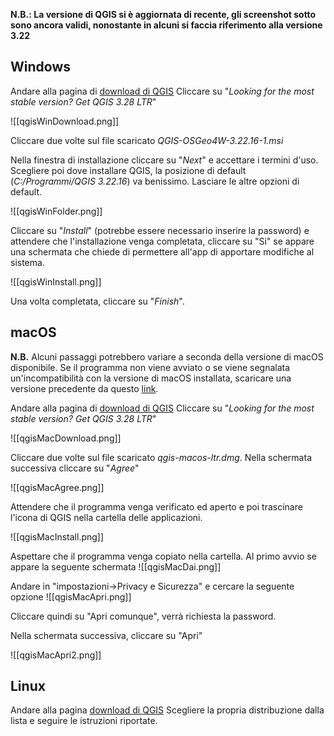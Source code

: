 
**N.B.: La versione di QGIS si è aggiornata di recente, gli screenshot sotto sono ancora validi, nonostante in alcuni si faccia riferimento alla versione 3.22**

## Windows

Andare alla pagina di [download di QGIS](https://qgis.org/it/site/forusers/download.html#windows)
Cliccare su "*Looking for the most stable version? Get QGIS 3.28 LTR*"

![[qgisWinDownload.png]]

Cliccare due volte sul file scaricato *QGIS-OSGeo4W-3.22.16-1.msi*

Nella finestra di installazione cliccare su "*Next*" e accettare i termini d'uso. Scegliere poi dove installare QGIS, la posizione di default (*C:/Programmi/QGIS 3.22.16*) va benissimo. Lasciare le altre opzioni di default.

![[qgisWinFolder.png]]

Cliccare su "*Install*" (potrebbe essere necessario inserire la password) e attendere che l'installazione venga completata, cliccare su "Si" se appare una schermata che chiede di permettere all'app di apportare modifiche al sistema.

![[qgisWinInstall.png]]

Una volta completata, cliccare su "*Finish*".

## macOS

**N.B.** Alcuni passaggi potrebbero variare a seconda della versione di macOS disponibile. Se il programma non viene avviato o se viene segnalata un'incompatibilità con la versione di macOS installata, scaricare una versione precedente da questo [link](https://www.kyngchaos.com/software/archive/qgis/).

Andare alla pagina di [download di QGIS](https://qgis.org/en/site/forusers/download.html#mac)
Cliccare su "*Looking for the most stable version? Get QGIS 3.28 LTR*"

![[qgisMacDownload.png]]

Cliccare due volte sul file scaricato *qgis-macos-ltr.dmg*.
Nella schermata successiva cliccare su "*Agree*"

![[qgisMacAgree.png]]

Attendere che il programma venga verificato ed aperto e poi trascinare l'icona di QGIS nella cartella delle applicazioni.

![[qgisMacInstall.png]]

Aspettare che il programma venga copiato nella cartella. Al primo avvio se appare la seguente schermata
![[qgisMacDai.png]]

Andare in "impostazioni->Privacy e Sicurezza" e cercare la seguente opzione
![[qgisMacApri.png]]

Cliccare quindi su "Apri comunque", verrà richiesta la password.

Nella schermata successiva, cliccare su "Apri"

![[qgisMacApri2.png]]

## Linux

Andare alla pagina [download di QGIS](https://qgis.org/en/site/forusers/download.html#linux)
Scegliere la propria distribuzione dalla lista e seguire le istruzioni riportate.
